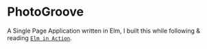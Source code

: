 # PhotoGroove

A Single Page Application written in Elm, I built this while following & reading [`Elm in Action`](https://livebook.manning.com/book/elm-in-action/welcome/v-9).
